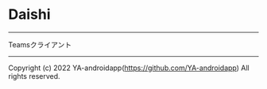 # Daishi

---

Teamsクライアント

---

Copyright (c) 2022 YA-androidapp(https://github.com/YA-androidapp) All rights reserved.
